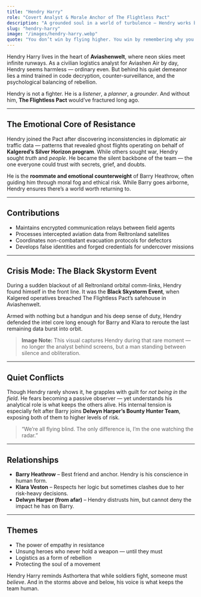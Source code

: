 ```yaml
---
title: "Hendry Harry"
role: "Covert Analyst & Morale Anchor of The Flightless Pact"
description: "A grounded soul in a world of turbulence — Hendry works behind the scenes to keep the resistance human."
slug: "hendry-harry"
image: "/images/hendry-harry.webp"
quote: "You don’t win by flying higher. You win by remembering why you took off in the first place."
---
```


Hendry Harry lives in the heart of **Aviashenwelt**, where neon skies meet infinite runways. As a civilian logistics analyst for Aviashen Air by day, Hendry seems harmless — ordinary even. But behind his quiet demeanor lies a mind trained in code decryption, counter-surveillance, and the psychological balancing of rebellion.

Hendry is not a fighter.
He is a *listener*, a *planner*, a *grounder*. And without him, **The Flightless Pact** would’ve fractured long ago.

---

## The Emotional Core of Resistance
Hendry joined the Pact after discovering inconsistencies in diplomatic air traffic data — patterns that revealed ghost flights operating on behalf of **Kalgered’s Silver Horizon program**. While others sought war, Hendry sought *truth* and *people*. He became the silent backbone of the team — the one everyone could trust with secrets, grief, and doubts.

He is the **roommate and emotional counterweight** of Barry Heathrow, often guiding him through moral fog and ethical risk. While Barry goes airborne, Hendry ensures there’s a world worth returning to.

---

## Contributions
- Maintains encrypted communication relays between field agents
- Processes intercepted aviation data from Reltronland satellites
- Coordinates non-combatant evacuation protocols for defectors
- Develops false identities and forged credentials for undercover missions

---

## Crisis Mode: The Black Skystorm Event
During a sudden blackout of all Reltronland orbital comm-links, Hendry found himself in the front line. It was the **Black Skystorm Event**, when Kalgered operatives breached The Flightless Pact’s safehouse in Aviashenwelt.

Armed with nothing but a handgun and his deep sense of duty, Hendry defended the intel core long enough for Barry and Klara to reroute the last remaining data burst into orbit.

> **Image Note:** This visual captures Hendry during that rare moment — no longer the analyst behind screens, but a man standing between silence and obliteration.

---

## Quiet Conflicts
Though Hendry rarely shows it, he grapples with guilt for *not being in the field*. He fears becoming a passive observer — yet understands his analytical role is what keeps the others alive. His internal tension is especially felt after Barry joins **Delwyn Harper’s Bounty Hunter Team**, exposing both of them to higher levels of risk.

> “We’re all flying blind. The only difference is, I’m the one watching the radar.”

---

## Relationships
- **Barry Heathrow** – Best friend and anchor. Hendry is his conscience in human form.
- **Klara Veston** – Respects her logic but sometimes clashes due to her risk-heavy decisions.
- **Delwyn Harper (from afar)** – Hendry distrusts him, but cannot deny the impact he has on Barry.

---

## Themes
- The power of empathy in resistance
- Unsung heroes who never hold a weapon — until they must
- Logistics as a form of rebellion
- Protecting the soul of a movement

Hendry Harry reminds Asthortera that while soldiers fight, someone must *believe*. And in the storms above and below, his voice is what keeps the team human.

